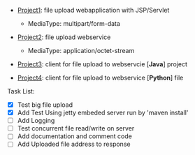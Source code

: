 * [Project1](https://github.com/AhmadHoghooghi/FileUpload/tree/master/file-upload-jsp-servlet): file upload webapplication with JSP/Servlet
  * MediaType: multipart/form-data
* [Project2](https://github.com/AhmadHoghooghi/FileUpload/tree/master/file-upload-webservice/upload-webservice): file upload webservice

  * MediaType: application/octet-stream
    
* [Project3](https://github.com/AhmadHoghooghi/FileUpload/tree/master/file-upload-java-client/upload-client): client for file upload to webservcie [**Java**] project
* [Project4](https://github.com/AhmadHoghooghi/FileUpload/tree/master/file-upload-webservice-python-client): client for file upload to webservice [**Python**] file



 Task List:
- [x] Test big file upload
- [x] Add Test Using jetty embeded server run by 'maven install'
- [ ] Add Logging
- [ ] Test concurrent file read/write on server
- [ ] Add documentation and comment code
- [ ] Add Uploaded file address to response